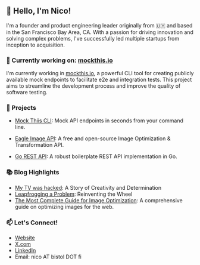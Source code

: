 ## 👋 Hello, I'm Nico!

I'm a founder and product engineering leader originally from 🇺🇾 and based in the San Francisco Bay Area, CA. With a passion for driving innovation and solving complex problems, I've successfully led multiple startups from inception to acquisition.

### 🚀 Currently working on: [mockthis.io](https://github.com/nicobistolfi/mockthis-cli)

I'm currently working in [mockthis.io](https://github.com/nicobistolfi/mockthis-cli), a powerful CLI tool for creating publicly available mock endpoints to facilitate e2e and integration tests. This project aims to streamline the development process and improve the quality of software testing.

### 🌟 Projects
- [Mock Thiis CLI](https://github.com/nicobistolfi/mockthis-cli): Mock API endpoints in seconds from your command line.

- [Eagle Image API](https://github.com/nicobistolfi/eagle-image-api): A free and open-source Image Optimization & Transformation API.

- [Go REST API](https://github.com/nicobistolfi/go-rest-api): A robust boilerplate REST API implementation in Go.

### 📚 Blog Highlights

- [My TV was hacked](https://nico.bistol.fi/blog/hacking): A Story of Creativity and Determination
- [Leapfrogging a Problem](https://nico.bistol.fi/blog/leap-frog): Reinventing the Wheel
- [The Most Complete Guide for Image Optimization](https://www.piio.co/blog/the-most-complete-guide-for-image-optimization): A comprehensive guide on optimizing images for the web.


### 📫 Let's Connect!

- [Website](https://nico.bistol.fi)
- [X.com](https://x.com/nicobistolfi)
- [LinkedIn](https://www.linkedin.com/in/nicolasbistolfi/)
- Email: nico AT bistol DOT fi
